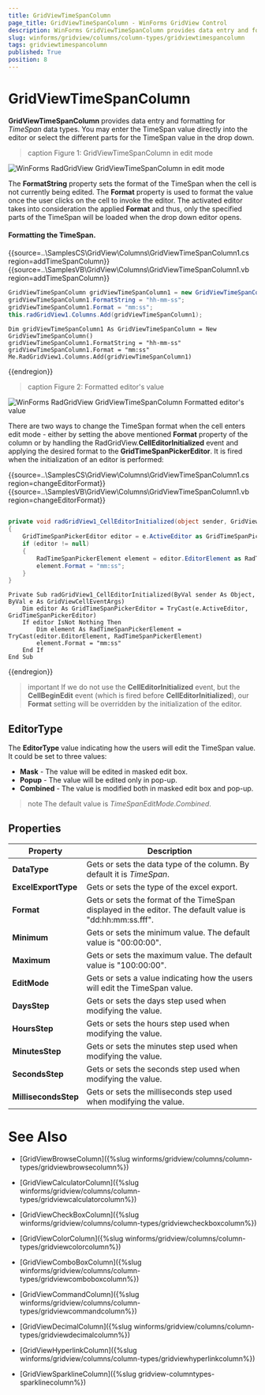```yaml
---
title: GridViewTimeSpanColumn
page_title: GridViewTimeSpanColumn - WinForms GridView Control
description: WinForms GridViewTimeSpanColumn provides data entry and formatting for TimeSpan data types.
slug: winforms/gridview/columns/column-types/gridviewtimespancolumn
tags: gridviewtimespancolumn
published: True
position: 8 
---
```


# GridViewTimeSpanColumn

**GridViewTimeSpanColumn** provides data entry and formatting for *TimeSpan* data types. You may enter the TimeSpan value directly into the editor or select the different parts for the TimeSpan value in the drop down. 

>caption Figure 1: GridViewTimeSpanColumn in edit mode

![WinForms RadGridView GridViewTimeSpanColumn in edit mode](images/gridview-columns-gridviewtimespancolumn001.png)

The __FormatString__ property sets the format of the TimeSpan when the cell is not currently being edited. The **Format** property is used to format the value once the user clicks on the cell to invoke the editor. The activated editor takes into consideration the applied **Format** and thus, only the specified parts of the TimeSpan will be loaded when the drop down editor opens.

#### Formatting the TimeSpan.

{{source=..\SamplesCS\GridView\Columns\GridViewTimeSpanColumn1.cs region=addTimeSpanColumn}} 
{{source=..\SamplesVB\GridView\Columns\GridViewTimeSpanColumn1.vb region=addTimeSpanColumn}} 

````C#
GridViewTimeSpanColumn gridViewTimeSpanColumn1 = new GridViewTimeSpanColumn();
gridViewTimeSpanColumn1.FormatString = "hh-mm-ss";
gridViewTimeSpanColumn1.Format = "mm:ss";
this.radGridView1.Columns.Add(gridViewTimeSpanColumn1);

````
````VB.NET
Dim gridViewTimeSpanColumn1 As GridViewTimeSpanColumn = New GridViewTimeSpanColumn()
gridViewTimeSpanColumn1.FormatString = "hh-mm-ss"
gridViewTimeSpanColumn1.Format = "mm:ss"
Me.RadGridView1.Columns.Add(gridViewTimeSpanColumn1)

````

{{endregion}} 

>caption Figure 2: Formatted editor's value

![WinForms RadGridView GridViewTimeSpanColumn Formatted editor's value](images/gridview-columns-gridviewtimespancolumn002.png)

There are two ways to change the TimeSpan format when the cell enters edit mode - either by setting the above mentioned **Format** property of the column or by handling the RadGridView.**CellEditorInitialized** event and applying the desired format to the **GridTimeSpanPickerEditor**. It is fired when the initialization of an editor is performed:  

{{source=..\SamplesCS\GridView\Columns\GridViewTimeSpanColumn1.cs region=changeEditorFormat}} 
{{source=..\SamplesVB\GridView\Columns\GridViewTimeSpanColumn1.vb region=changeEditorFormat}} 

````C#
        
private void radGridView1_CellEditorInitialized(object sender, GridViewCellEventArgs e)
{
    GridTimeSpanPickerEditor editor = e.ActiveEditor as GridTimeSpanPickerEditor;
    if (editor != null)
    {
        RadTimeSpanPickerElement element = editor.EditorElement as RadTimeSpanPickerElement;
        element.Format = "mm:ss";
    }
}

````
````VB.NET
Private Sub radGridView1_CellEditorInitialized(ByVal sender As Object, ByVal e As GridViewCellEventArgs)
    Dim editor As GridTimeSpanPickerEditor = TryCast(e.ActiveEditor, GridTimeSpanPickerEditor)
    If editor IsNot Nothing Then
        Dim element As RadTimeSpanPickerElement = TryCast(editor.EditorElement, RadTimeSpanPickerElement)
        element.Format = "mm:ss"
    End If
End Sub

````

{{endregion}} 

>important If we do not use the **CellEditorInitialized** event, but the **CellBeginEdit** event (which is fired before **CellEditorInitialized**), our **Format** setting will be overridden by the initialization of the editor. 

## EditorType

The **EditorType** value indicating how the users will edit the TimeSpan value. It could be set to three values:       

* **Mask** - The value will be edited in masked edit box.
* **Popup** - The value will be edited only in pop-up.
* **Combined** - The value is modified both in masked edit box and pop-up.

>note The default value is *TimeSpanEditMode.Combined*.

## Properties

|Property|Description|
|----|----|
|**DataType**|Gets or sets the data type of the column. By default it is *TimeSpan*.|
|**ExcelExportType**|Gets or sets the type of the excel export.|
|**Format**|Gets or sets the format of the TimeSpan displayed in the editor. The default value is "dd:hh:mm:ss.fff".|
|**Minimum**|Gets or sets the minimum value. The default value is "00:00:00".|
|**Maximum**|Gets or sets the maximum value. The default value is "100:00:00".|
|**EditMode**|Gets or sets a value indicating how the users will edit the TimeSpan value.|
|**DaysStep**|Gets or sets the days step used when modifying the value.|
|**HoursStep**|Gets or sets the hours step used when modifying the value.|
|**MinutesStep**|Gets or sets the minutes step used when modifying the value.|
|**SecondsStep**|Gets or sets the seconds step used when modifying the value.|
|**MillisecondsStep**|Gets or sets the milliseconds step used when modifying the value.|
            
# See Also
* [GridViewBrowseColumn]({%slug winforms/gridview/columns/column-types/gridviewbrowsecolumn%})

* [GridViewCalculatorColumn]({%slug winforms/gridview/columns/column-types/gridviewcalculatorcolumn%})

* [GridViewCheckBoxColumn]({%slug winforms/gridview/columns/column-types/gridviewcheckboxcolumn%})

* [GridViewColorColumn]({%slug winforms/gridview/columns/column-types/gridviewcolorcolumn%})

* [GridViewComboBoxColumn]({%slug winforms/gridview/columns/column-types/gridviewcomboboxcolumn%})

* [GridViewCommandColumn]({%slug winforms/gridview/columns/column-types/gridviewcommandcolumn%})

* [GridViewDecimalColumn]({%slug winforms/gridview/columns/column-types/gridviewdecimalcolumn%})

* [GridViewHyperlinkColumn]({%slug winforms/gridview/columns/column-types/gridviewhyperlinkcolumn%})

* [GridViewSparklineColumn]({%slug gridview-columntypes-sparklinecolumn%})

